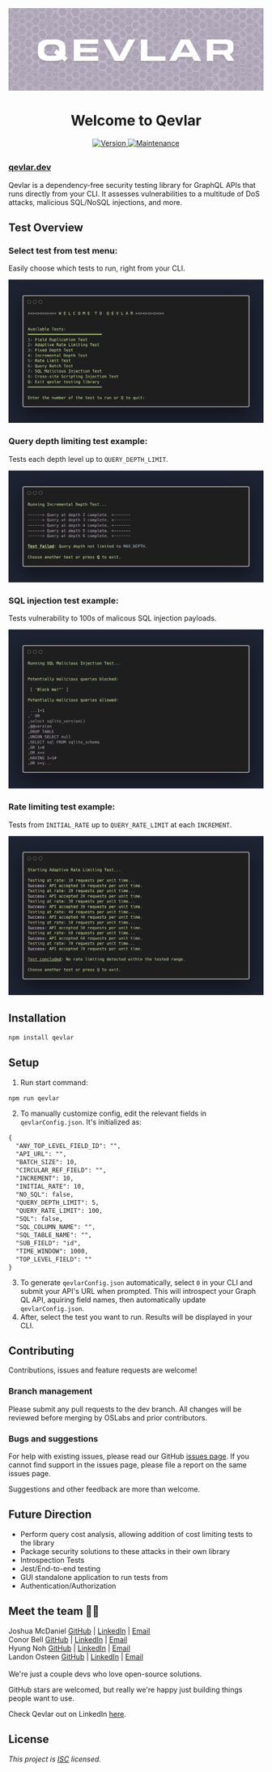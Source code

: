 ![Qevlar logo](./assets/qevlar_github-banner.png)

<h1 align="center">Welcome to Qevlar</h1>
<p align="center">
  <a href="https://www.npmjs.com/package/qevlar" target="_blank">
    <img alt="Version" src="https://img.shields.io/npm/v/qevlar.svg">
  </a>
  <a href="https://github.com/oslabs-beta/Qevlar/graphs/commit-activity" target="_blank">
    <img alt="Maintenance" src="https://img.shields.io/badge/Maintained%3F-yes-green.svg" />
  </a>
</p>

##

### [qevlar.dev](qevlar.dev)

Qevlar is a dependency-free security testing library for GraphQL APIs that runs directly from your CLI. It assesses vulnerabilities to a multitude of DoS attacks, malicious SQL/NoSQL injections, and more.

## Test Overview

### Select test from test menu:

Easily choose which tests to run, right from your CLI.

![Test Menu](./assets/qevlar_test_menu.png)

### Query depth limiting test example:

Tests each depth level up to `QUERY_DEPTH_LIMIT`.

![Depth Limit Test Snippet](./assets/qevlar_depth_limit_snippet.png)

### SQL injection test example:

Tests vulnerability to 100s of malicous SQL injection payloads.

![SQL Test Snippet](./assets/qevlar_sql_injection_snippet.png)

### Rate limiting test example:

Tests from `INITIAL_RATE` up to `QUERY_RATE_LIMIT` at each `INCREMENT`.

![Rate Limit Test Snippet](./assets/qevlar_rate_limit_snippet.png)

## Installation

```sh
npm install qevlar
```

## Setup

1. Run start command:

```
npm run qevlar
```

2. To manually customize config, edit the relevant fields in `qevlarConfig.json`. It's initialized as:

```
{
  "ANY_TOP_LEVEL_FIELD_ID": "",
  "API_URL": "",
  "BATCH_SIZE": 10,
  "CIRCULAR_REF_FIELD": "",
  "INCREMENT": 10,
  "INITIAL_RATE": 10,
  "NO_SQL": false,
  "QUERY_DEPTH_LIMIT": 5,
  "QUERY_RATE_LIMIT": 100,
  "SQL": false,
  "SQL_COLUMN_NAME": "",
  "SQL_TABLE_NAME": "",
  "SUB_FIELD": "id",
  "TIME_WINDOW": 1000,
  "TOP_LEVEL_FIELD": ""
}
```

3. To generate `qevlarConfig.json` automatically, select `0` in your CLI and submit your API's URL when prompted. This will introspect your Graph QL API, aquiring field names, then automatically update `qevlarConfig.json`.
4. After, select the test you want to run. Results will be displayed in your CLI.

## Contributing

Contributions, issues and feature requests are welcome!<br />

### Branch management

Please submit any pull requests to the dev branch. All changes will be reviewed before merging by OSLabs and prior contributors.

### Bugs and suggestions

For help with existing issues, please read our GitHub [issues page](https://github.com/oslabs-beta/qevlar/issues).
If you cannot find support in the issues page, please file a report on the same issues page.

Suggestions and other feedback are more than welcome.

## Future Direction

- Perform query cost analysis, allowing addition of cost limiting tests to the library
- Package security solutions to these attacks in their own library
- Introspection Tests
- Jest/End-to-end testing
- GUI standalone application to run tests from
- Authentication/Authorization

## Meet the team 🧑‍🚀

Joshua McDaniel [GitHub](https://github.com/joshuamcdaniel95) | [LinkedIn](https://www.linkedin.com/in/joshuamcdanielxyz/) | [Email](mailto:jwilliammcdaniel@gmail.com)<br />
Conor Bell [GitHub](https://github.com/conorbell) | [LinkedIn](https://www.linkedin.com/in/conor-bell/) | [Email](mailto:conorbell27@gmail.com)<br />
Hyung Noh [GitHub](https://github.com/johniskorean) | [LinkedIn](https://www.linkedin.com/in/johniskorean/) | [Email](mailto:johnhyungilnoh@gmail.com)<br />
Landon Osteen [GitHub](https://github.com/LandonOsteen) | [LinkedIn](https://www.linkedin.com/in/landonosteen/) | [Email](mailto:landonwyatteosteen@gmail.com)
<br />
<br />
We're just a couple devs who love open-source solutions.

GitHub stars are welcomed, but really we're happy just building things people want to use.

Check Qevlar out on LinkedIn [here](https://www.linkedin.com/company/qevlarxyz/about/).

## License

_This project is [ISC](https://github.com/oslabs-beta/Qevlar/blob/master/LICENSE) licensed._
